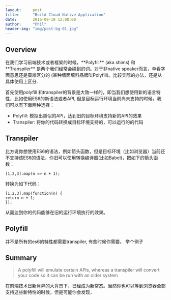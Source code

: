 ```yaml
---
layout:     post
title:      "Build Cloud Native Application"
date:       2016-09-19 12:00:00
author:     "Phil"
header-img: "img/post-bg-01.jpg"
---
```


## Overview
<p>在我们学习前端技术或者框架的时候，**Polyfill** (aka shims) 和 **Transpiler**
是两个我们经常会碰到的词。对于非native speaker而言，单看字面意思还是蛮难区分的 (某种墙面填料品牌叫Polyfill)。比较实际的办法，还是从具体使用上区分.</p>

首先使用polyfill 和transpiler的背景是大致一样的，即当我们想使用新的语言特性，比如使用ES6的新语法或者API, 但是目标运行环境当前尚未支持的时候，我们可以有下面两种选择：

* Polyfill: 模拟出类似的API，达到旧的目标环境支持新的API的效果
* Transpiler: 将你的代码转换成目标环境支持的，可以运行的的代码

## Transpiler

比方说你想使用ES6的语法，例如箭头函数，但是目标环境（比如浏览器）当前还不支持该ES6的语法，你旧可以使用转换编译器(比如Babel)，把如下的箭头函数：

    [1,2,3].map(n => n + 1);

转换为如下代码：

    [1,2,3].map(function(n) {
    return n + 1;
    });

从而达到你的代码能够在旧的运行环境执行的效果。

## Polyfill

并不是所有的es6的特性都需要transpiler, 有些时候你需要。
举个例子

## Summary

>A polyfill will emulate certain APIs, whereas a transpiler will convert your code so it can be run with an older system

在前端技术日新月异的大背景下，已经成为新常态。当然你也可以等到浏览器全部支持这些新特性的时候，但是可能你会发现，
